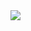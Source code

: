 <img src="https://capsule-render.vercel.app/api?type=waving&color=auto&height=300&section=header&text=just%20Do%20It!!&fontSize=47" />

